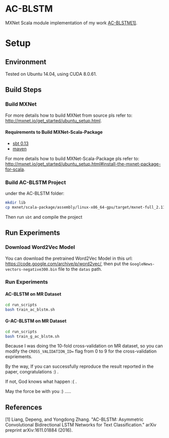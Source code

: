 # AC-BLSTM 
MXNet Scala module implementation of my work [AC-BLSTM[1]](https://arxiv.org/abs/1611.01884).

# Setup
## Environment
Tested on Ubuntu 14.04, using CUDA 8.0.61.

## Build Steps
### Build MXNet
For more details how to build MXNet from source pls refer to: http://mxnet.io/get_started/ubuntu_setup.html.

#### Requirements to Build MXNet-Scala-Package
* [sbt 0.13](http://www.scala-sbt.org/)
* [maven](https://maven.apache.org/download.cgi)

For more details how to build MXNet-Scala-Package pls refer to: http://mxnet.io/get_started/ubuntu_setup.html#install-the-mxnet-package-for-scala.

### Build AC-BLSTM Project
under the AC-BLSTM folder:
```bash
mkdir lib
cp mxnet/scala-package/assembly/linux-x86_64-gpu/target/mxnet-full_2.11-linux-x86_64-gpu-0.1.2-SNAPSHOT.jar lib
```
Then run `sbt` and compile the project

## Run Experiments
### Download Word2Vec Model
You can download the pretrained Word2Vec Model in this url: https://code.google.com/archive/p/word2vec/, then put the 
 `GoogleNews-vectors-negative300.bin` file to the `datas` path.
 
### Run Experiments
#### AC-BLSTM on MR Dataset
```bash
cd run_scripts
bash train_ac_blstm.sh
```
#### G-AC-BLSTM on MR Dataset
```bash
cd run_scripts
bash train_g_ac_blstm.sh
```

Because I was doing the 10-fold cross-validation on MR dataset, so you can modify the `CROSS_VALIDATION_ID=` flag from 0 to 9 for the cross-validation expriements.

By the way, If you can successfully reproduce the result reported in the paper, congratulations :) . 

If not, God knows what happen :( . 

May the force be with you :) .....

## References
[1] Liang, Depeng, and Yongdong Zhang. "AC-BLSTM: Asymmetric Convolutional Bidirectional LSTM Networks for Text Classification." arXiv preprint arXiv:1611.01884 (2016).


